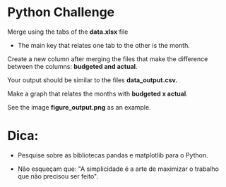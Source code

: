 
# Python Challenge

Merge using the tabs of the **data.xlsx** file

- The main key that relates one tab to the other is the month.

Create a new column after merging the files that make the difference between the columns: **budgeted and actual**.

Your output should be similar to the files **data_output.csv.**

Make a graph that relates the months with **budgeted x actual**.

See the image **figure_output.png** as an example.

# Dica:

-  Pesquise sobre as bibliotecas pandas e matplotlib para o Python.

- Não esqueçam que: "A simplicidade é a arte de maximizar o trabalho que não precisou ser feito".



